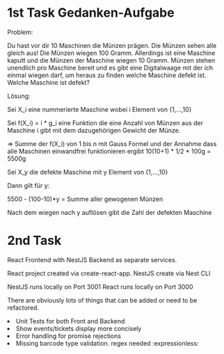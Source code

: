 # 1st Task Gedanken-Aufgabe

Problem:

Du hast vor dir 10 Maschinen die Münzen prägen. Die Münzen sehen alle gleich aus! Die Münzen wiegen 100 Gramm. 
Allerdings ist eine Maschine kaputt und die Münzen der Maschine wiegen 10 Gramm. Münzen stehen unendlich pro Maschine bereit und es gibt eine Digitalwaage mit der ich einmal wiegen darf, um heraus zu finden welche Maschine defekt ist. Welche Maschine ist defekt?

Lösung:

Sei X_i eine nummerierte Maschine wobei i Element von {1,...,10}

Sei f(X_i) = i * g_i eine Funktion die eine Anzahl von Münzen aus der Maschine i gibt mit dem dazugehörigen Gewicht der Münze.

=> Summe der f(X_i) von 1 bis n mit Gauss Formel und der Annahme dass alle Maschinen einwandfrei funktionieren ergibt 10(10+1) * 1/2 * 100g = 5500g

Sei X_y die defekte Maschine mit y Element von {1,...,10}

Dann gilt für y:

5500 - (100-10)*y = Summe aller gewogenen Münzen 

Nach dem wiegen nach y auflösen gibt die Zahl der defekten Maschine 


# 2nd Task

React Frontend with NestJS Backend as separate services.

React project created via create-react-app.
NestJS create via Nest CLI

NestJS runs locally on Port 3001
React runs locally on Port 3000

There are obviously lots of things that can be added or need to be refactored.

<li>
    Unit Tests for both Front and Backend
</li>
<li>
    Show events/tickets display more concisely
</li>
<li>
    Error handling for promise rejections
</li>
<li>
    Missing barcode type validation. regex needed :expressionless:	
</li>
